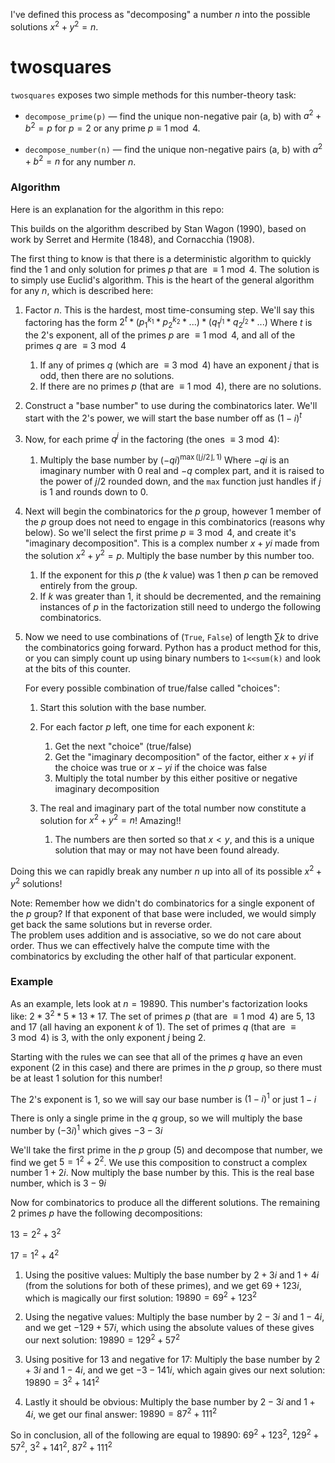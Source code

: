 I've defined this process as "decomposing" a number $n$ into the possible solutions $x^2 + y^2 = n$.

# twosquares

`twosquares` exposes two simple methods for this number-theory task:

* `decompose_prime(p)` — find the unique non-negative pair (a, b) with $a^2 + b^2 = p$ for $p = 2$ or any prime $p \equiv 1 \bmod 4$.

* `decompose_number(n)` — find the unique non-negative pairs (a, b) with $a^2 + b^2 = n$ for any number $n$.

### Algorithm
Here is an explanation for the algorithm in this repo:

This builds on the algorithm described by Stan Wagon (1990),
        based on work by Serret and Hermite (1848), and Cornacchia (1908).

The first thing to know is that there is a deterministic algorithm to quickly find the 1 and only solution for primes $p$ that are $\equiv 1 \bmod 4$. The solution is to simply use Euclid's algorithm. This is the heart of the general algorithm for any $n$, which is described here:

1. Factor $n$. This is the hardest, most time-consuming step. 
    We'll say this factoring has the form $2^t * (p_1 ^ {k_1} * p_2 ^ {k_2} * ...) * (q_1 ^ {j_1} * q_2 ^ {j_2} * ...)$
    Where $t$ is the 2's exponent, all of the primes $p$ are $\equiv 1 \bmod 4$, and all of the primes $q$ are $\equiv 3 \bmod 4$

   1. If any of primes $q$ (which are $\equiv 3 \bmod 4$) have an exponent $j$ that is odd, then there are no solutions.
   2. If there are no primes $p$ (that are $\equiv 1 \bmod 4$), there are no solutions. 

2. Construct a "base number" to use during the combinatorics later. We'll start with the 2's power, we will start the base number off as $(1 - i)^t$

3. Now, for each prime $q^j$ in the factoring (the ones $\equiv 3 \bmod 4$):

   1. Multiply the base number by $(-qi)^{\max(\lfloor j / 2 \rfloor, 1)}$ Where $-qi$ is an imaginary number with $0$ real and $-q$ complex part, and it is raised to the power of $j / 2$ rounded down, and the `max` function just handles if $j$ is $1$ and rounds down to $0$.

4. Next will begin the combinatorics for the $p$ group, however 1 member of the $p$ group does not need to engage in this combinatorics (reasons why below). So we'll select the first prime $p \equiv 3 \bmod 4$, and create it's "imaginary decomposition". This is a complex number $x+yi$ made from the solution $x^2 + y^2 = p$. Multiply the base number by this number too.

   1. If the exponent for this $p$ (the $k$ value) was 1 then $p$ can be removed entirely from the group. 
   2. If $k$ was greater than $1$, it should be decremented, and the remaining instances of $p$ in the factorization still need to undergo the following combinatorics.

5. Now we need to use combinations of (`True`, `False`) of length $\sum k$ to drive the combinatorics going forward. Python has a product method for this, or you can simply count up using binary numbers to `1<<sum(k)` and look at the bits of this counter. 

   For every possible combination of true/false called "choices":
   1. Start this solution with the base number.
   2. For each factor $p$ left, one time for each exponent $k$:

      1. Get the next "choice" (true/false)
      2. Get the "imaginary decomposition" of the factor, either $x+yi$ if the choice was true or $x-yi$ if the choice was false 
      3. Multiply the total number by this either positive or negative imaginary decomposition

   3. The real and imaginary part of the total number now constitute a solution for $x^2 + y^2 = n$! Amazing!!

      1. The numbers are then sorted so that $x<y$, and this is a unique solution that may or may not have been found already.

Doing this we can rapidly break any number $n$ up into all of its possible $x^2 + y^2$ solutions!

Note: Remember how we didn't do combinatorics for a single exponent of the $p$ group? 
    If that exponent of that base were included, we would simply get back the same solutions but in reverse order.  
    The problem uses addition and is associative, so we do not care about order. 
    Thus we can effectively halve the compute time with the combinatorics by excluding the other half of that particular exponent.

### Example

As an example, lets look at $n = 19890$. 
    This number's factorization looks like: $2 * 3^2 * 5 * 13 * 17$. 
    The set of primes $p$ (that are $\equiv 1 \bmod 4$) are $5$, $13$ and $17$ (all having an exponent $k$ of $1$). 
    The set of primes $q$ (that are $\equiv 3 \bmod 4$) is $3$, with the only exponent $j$ being 2.

Starting with the rules we can see that all of the primes $q$ have an even exponent ($2$ in this case) and there are primes in the $p$ group, so there must be at least 1 solution for this number!

The 2's exponent is $1$, so we will say our base number is $(1-i)^1$ or just $1 - i$

There is only a single prime in the $q$ group, so we will multiply the base number by $(-3i)^1$ which gives $-3 - 3i$

We'll take the first prime in the $p$ group ($5$) and decompose that number, we find we get $5 = 1^2 + 2^2$. 
    We use this composition to construct a complex number $1 + 2i$. Now multiply the base number by this. 
    This is the real base number, which is $3 - 9i$

Now for combinatorics to produce all the different solutions. The remaining 2 primes $p$ have the following decompositions:

$13 = 2^2 + 3^2$

$17 = 1^2 + 4^2$

1. Using the positive values: Multiply the base number by $2+3i$ and $1+4i$ (from the solutions for both of these primes), 
    and we get $69 + 123i$, which is magically our first solution: $19890 = 69^2 + 123^2$

2. Using the negative values: Multiply the base number by $2-3i$ and $1-4i$, and we get $-129 + 57i$, 
   which using the absolute values of these gives our next solution: $19890 = 129^2 + 57^2$

3. Using positive for 13 and negative for 17: Multiply the base number by $2+3i$ and $1-4i$, and we get $-3 - 141i$, which again gives our next solution: $19890 = 3^2 + 141^2$

4. Lastly it should be obvious: Multiply the base number by $2-3i$ and $1+4i$, we get our final answer: $19890 = 87^2 + 111^2$

So in conclusion, all of the following are equal to $19890$: $69^2 + 123^2$, $129^2 + 57^2$, $3^2 + 141^2$, $87^2 + 111^2$
